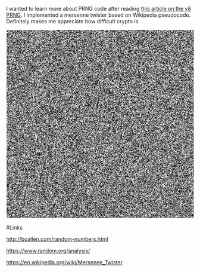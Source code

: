 I wanted to learn more about PRNG code after reading [this article on the v8 PRNG](http://hackaday.com/2015/12/28/v8-javascript-fixes-horrible-random-number-generator/). I implemented a mersenne twister based on Wikipedia pseudocode. Definitely makes me appreciate how difficult crypto is.

![alt text](/random.png 'Image generated using my mersenne code. Looks random eh?')

#Links

http://boallen.com/random-numbers.html

https://www.random.org/analysis/

https://en.wikipedia.org/wiki/Mersenne_Twister
